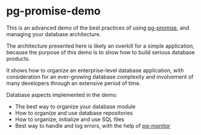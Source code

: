 pg-promise-demo
===============

This is an advanced demo of the best practices of using [pg-promise], and managing
your database architecture.

The architecture presented here is likely an overkill for a simple application, because
the purpose of this demo is to show how to build serious database products.

It shows how to organize an enterprise-level database application, with consideration
for an ever-growing database complexity and involvement of many developers through an extensive
period of time.

Database aspects implemented in the demo:

* The best way to organize your database module
* How to organize and use database repositories
* How to organize, initialize and use SQL files
* Best way to handle and log errors, with the help of [pg-monitor]

[pg-promise]:https://github.com/vitaly-t/pg-promise
[pg-monitor]:https://github.com/vitaly-t/pg-monitor

